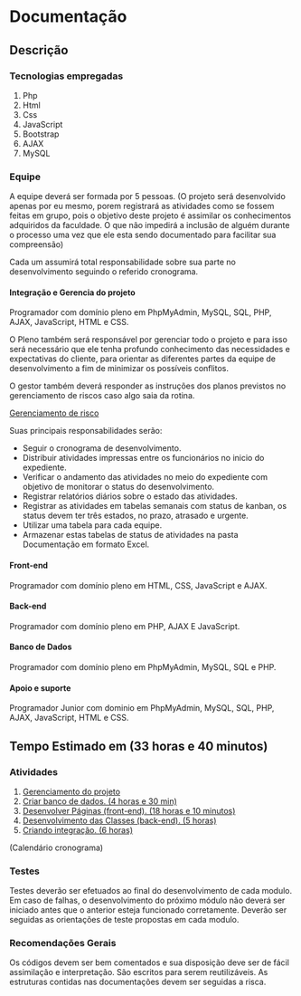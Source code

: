 # Documentação

## Descrição

### Tecnologias empregadas

1. Php
2. Html
3. Css
4. JavaScript
6. Bootstrap
7. AJAX
8. MySQL

### Equipe

A equipe deverá ser formada por 5 pessoas. (O projeto será desenvolvido apenas por eu mesmo, porem registrará as atividades como se fossem feitas em grupo, pois o objetivo deste projeto é assimilar os conhecimentos adquiridos da faculdade. O que não impedirá a inclusão de alguém durante o processo uma vez que ele esta sendo documentado para facilitar sua compreensão)

Cada um assumirá total responsabilidade sobre sua parte no desenvolvimento seguindo o referido cronograma.

#### Integração e Gerencia do projeto

Programador com domínio pleno em PhpMyAdmin, MySQL, SQL, PHP, AJAX, JavaScript, HTML e CSS. 

O Pleno também será responsável por gerenciar todo o projeto e para isso será necessário que ele tenha profundo conhecimento das necessidades e expectativas do cliente, para orientar as diferentes partes da equipe de desenvolvimento a fim de minimizar os possíveis conflitos.

O gestor também deverá responder as instruções dos planos previstos no gerenciamento de riscos caso algo saia da rotina.

[Gerenciamento de risco](https://github.com/RodBrowning/Projeto-integrador-ads3/blob/master/Documenta%C3%A7%C3%A3o/gerenciamento_risco.md)

Suas principais responsabilidades serão: 

* Seguir o cronograma de desenvolvimento.
* Distribuir atividades impressas entre os funcionários no inicio do expediente.
* Verificar o andamento das atividades no meio do expediente com objetivo de monitorar o status do desenvolvimento.
* Registrar relatórios diários sobre o estado das atividades.
* Registrar as atividades em tabelas semanais com status de kanban, os status devem ter três estados, no prazo, atrasado e urgente.
* Utilizar uma tabela para cada equipe.
* Armazenar estas tabelas de status de atividades na pasta Documentação em formato Excel.

#### Front-end

Programador com domínio pleno em HTML, CSS, JavaScript e AJAX.

#### Back-end

Programador com domínio pleno em PHP, AJAX E JavaScript.

#### Banco de Dados

Programador com domínio pleno em PhpMyAdmin, MySQL, SQL e PHP.

#### Apoio e suporte

Programador Junior com dominio em PhpMyAdmin, MySQL, SQL, PHP, AJAX, JavaScript, HTML e CSS. 


## Tempo Estimado em (33 horas e 40 minutos)


### Atividades

1. [Gerenciamento do projeto]()
1. [Criar banco de dados. (4 horas e 30 min)](https://github.com/RodBrowning/Projeto-integrador-ads3/tree/master/Documenta%C3%A7%C3%A3o/banco_dados)
2. [Desenvolver Páginas (front-end). (18 horas e 10 minutos)](https://github.com/RodBrowning/Projeto-integrador-ads3/tree/master/Documenta%C3%A7%C3%A3o/front_end)
3. [Desenvolvimento das Classes (back-end). (5 horas)](https://github.com/RodBrowning/Projeto-integrador-ads3/tree/master/Documenta%C3%A7%C3%A3o/back_end)
4. [Criando integração. (6 horas)](https://github.com/RodBrowning/Projeto-integrador-ads3/tree/master/Documenta%C3%A7%C3%A3o/integracao)

(Calendário cronograma)

### Testes

Testes deverão ser efetuados ao final do desenvolvimento de cada modulo.
Em caso de falhas, o desenvolvimento do próximo módulo não deverá ser iniciado antes que o anterior esteja funcionado corretamente.
Deverão ser seguidas as orientações de teste propostas em cada modulo.

### Recomendações Gerais 

Os códigos devem ser bem comentados e sua disposição deve ser de fácil assimilação e interpretação.
São escritos para serem reutilizáveis. As estruturas contidas nas documentações devem ser seguidas a risca.
